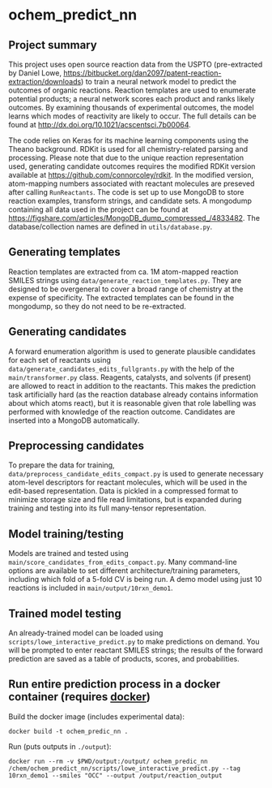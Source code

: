 # ochem_predict_nn

## Project summary

This project uses open source reaction data from the USPTO (pre-extracted by Daniel Lowe, https://bitbucket.org/dan2097/patent-reaction-extraction/downloads) to train a neural network model to predict the outcomes of organic reactions. Reaction templates are used to enumerate potential products; a neural network scores each product and ranks likely outcomes. By examining thousands of experimental outcomes, the model learns which modes of reactivity are likely to occur. The full details can be found at http://dx.doi.org/10.1021/acscentsci.7b00064.

The code relies on Keras for its machine learning components using the Theano background. RDKit is used for all chemistry-related parsing and processing. Please note that due to the unique reaction representation used, generating candidate outcomes requires the modified RDKit version available at https://github.com/connorcoley/rdkit. In the modified version, atom-mapping numbers associated with reactant molecules are preseved after calling ```RunReactants```. The code is set up to use MongoDB to store reaction examples, transform strings, and candidate sets. A mongodump containing all data used in the project can be found at https://figshare.com/articles/MongoDB_dump_compressed_/4833482. The database/collection names are defined in ```utils/database.py```.

## Generating templates

Reaction templates are extracted from ca. 1M atom-mapped reaction SMILES strings using ```data/generate_reaction_templates.py```. They are designed to be overgeneral to cover a broad range of chemistry at the expense of specificity. The extracted templates can be found in the mongodump, so they do not need to be re-extracted.

## Generating candidates

A forward enumeration algorithm is used to generate plausible candidates for each set of reactants using ```data/generate_candidates_edits_fullgrants.py``` with the help of the ```main/transformer.py``` class. Reagents, catalysts, and solvents (if present) are allowed to react in addition to the reactants. This makes the prediction task artificially hard (as the reaction database already contains information about which atoms react), but it is reasonable given that role labelling was performed with knowledge of the reaction outcome. Candidates are inserted into a MongoDB automatically. 

## Preprocessing candidates

To prepare the data for training, ```data/preprocess_candidate_edits_compact.py``` is used to generate necessary atom-level descriptors for reactant molecules, which will be used in the edit-based representation. Data is pickled in a compressed format to minimize storage size and file read limitations, but is expanded during training and testing into its full many-tensor representation.

## Model training/testing

Models are trained and tested using ```main/score_candidates_from_edits_compact.py```. Many command-line options are available to set different architecture/training parameters, including which fold of a 5-fold CV is being run. A demo model using just 10 reactions is included in ```main/output/10rxn_demo1```.

## Trained model testing

An already-trained model can be loaded using ```scripts/lowe_interactive_predict.py``` to make predictions on demand. You will be prompted to enter reactant SMILES strings; the results of the forward prediction are saved as a table of products, scores, and probabilities.

## Run entire prediction process in a docker container (requires [docker](https://docs.docker.com/install/))

Build the docker image (includes experimental data):

	docker build -t ochem_predic_nn .

Run (puts outputs in `./output`):

	docker run --rm -v $PWD/output:/output/ ochem_predic_nn /chem/ochem_predict_nn/scripts/lowe_interactive_predict.py --tag 10rxn_demo1 --smiles "OCC" --output /output/reaction_output
